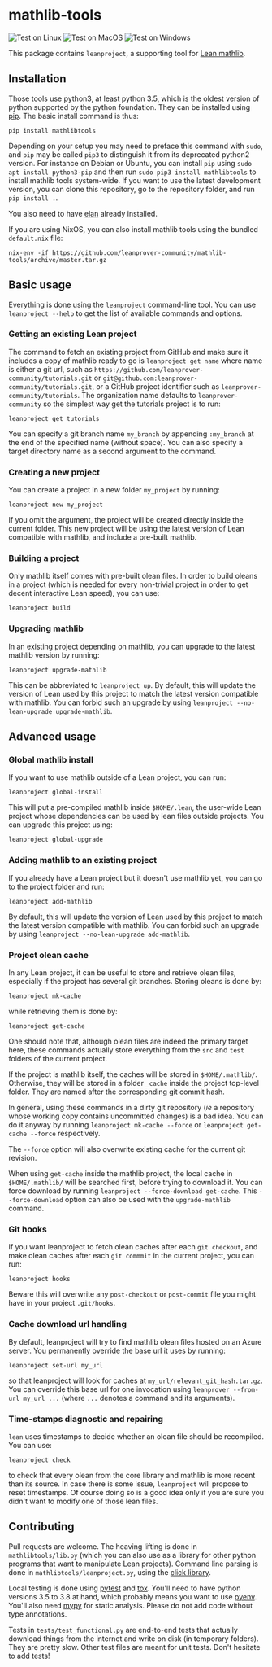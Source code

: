 # mathlib-tools

![Test on Linux](https://github.com/leanprover-community/mathlib-tools/workflows/Test%20on%20Linux/badge.svg)
![Test on MacOS](https://github.com/leanprover-community/mathlib-tools/workflows/Test%20on%20MacOS/badge.svg)
![Test on Windows](https://github.com/leanprover-community/mathlib-tools/workflows/Test%20on%20Windows/badge.svg)

This package contains `leanproject`, a supporting tool for [Lean mathlib](https://leanprover-community.github.io/).

## Installation

Those tools use python3, at least python 3.5, which is the oldest
version of python supported by the python foundation. They can be
installed using [pip](https://pypi.org/project/mathlibtools/). The basic
install command is thus:
```
pip install mathlibtools
```
Depending on your setup you may need to preface this command with
`sudo`, and `pip` may be called `pip3` to distinguish it from its
deprecated python2 version. For instance on Debian or Ubuntu, you can
install `pip` using `sudo apt install python3-pip` and then run `sudo
pip3 install mathlibtools` to install mathlib tools system-wide.
If you want to use the latest development version, you can clone this
repository, go to the repository folder, and run `pip install .`.

You also need to have [elan](https://github.com/Kha/elan) already
installed.

If you are using NixOS, you can also install mathlib tools using the bundled `default.nix` file:
```
nix-env -if https://github.com/leanprover-community/mathlib-tools/archive/master.tar.gz
```

## Basic usage

Everything is done using the `leanproject` command-line tool. You can
use `leanproject --help` to get the list of available commands and
options.

### Getting an existing Lean project

The command to fetch an existing project from GitHub and make sure it
includes a copy of mathlib ready to go is `leanproject get name` where
name is either a git url, such as `https://github.com/leanprover-community/tutorials.git`
or `git@github.com:leanprover-community/tutorials.git`, or a GitHub project
identifier such as `leanprover-community/tutorials`. The organization
name defaults to `leanprover-community` so the simplest way get the tutorials
project is to run:

```
leanproject get tutorials
```
You can specify a git branch name `my_branch` by appending 
`:my_branch` at the end of the specified name (without space). 
You can also specify a target directory name as a second argument to the
command.

### Creating a new project

You can create a project in a new folder `my_project` by running:
```
leanproject new my_project
```
If you omit the argument, the project will be created directly inside
the current folder. This new project will be using the latest version of
Lean compatible with mathlib, and include a pre-built mathlib.

### Building a project

Only mathlib itself comes with pre-built olean files. In order to build
oleans in a project (which is needed for every non-trivial project in
order to get decent interactive Lean speed), you can use:
```
leanproject build
```

### Upgrading mathlib

In an existing project depending on mathlib, you can upgrade to the
latest mathlib version by running:
```
leanproject upgrade-mathlib
```
This can be abbreviated to `leanproject up`.
By default, this will update the version of Lean used by this project to
match the latest version compatible with mathlib. You can forbid such an
upgrade by using `leanproject --no-lean-upgrade upgrade-mathlib`.

## Advanced usage

### Global mathlib install

If you want to use mathlib outside of a Lean project, you can run:
```
leanproject global-install
```
This will put a pre-compiled mathlib inside `$HOME/.lean`, the user-wide
Lean project whose dependencies can be used by lean files outside
projects. You can upgrade this project using:
```
leanproject global-upgrade
```

### Adding mathlib to an existing project

If you already have a Lean project but it doesn't use mathlib yet, you
can go to the project folder and run:
```
leanproject add-mathlib
```
By default, this will update the version of Lean used by this project to
match the latest version compatible with mathlib. You can forbid such an
upgrade by using `leanproject --no-lean-upgrade add-mathlib`.

### Project olean cache

In any Lean project, it can be useful to store and retrieve olean files,
especially if the project has several git branches. Storing oleans is
done by:
```
leanproject mk-cache
```
while retrieving them is done by:
```
leanproject get-cache
```
One should note that, although olean files are indeed the primary target
here, these commands actually store everything from the
`src` and `test` folders of the current project.

If the project is mathlib itself, the caches will be stored in
`$HOME/.mathlib/`. Otherwise, they will be stored in a folder `_cache` inside
the project top-level folder. They are named after the corresponding git
commit hash.

In general, using these commands in a dirty git repository (*ie* a
repository whose working copy contains uncommitted changes) is a bad
idea. You can do it anyway by running `leanproject mk-cache --force` or
`leanproject get-cache --force` respectively.

The `--force` option will also overwrite existing cache for the current
git revision.

When using `get-cache` inside the mathlib project, the local cache in
`$HOME/.mathlib/` will be searched first, before trying to download it.
You can force download by running 
`leanproject --force-download get-cache`. This `--force-download` option
can also be used with the `upgrade-mathlib` command.

### Git hooks

If you want leanproject to fetch olean caches after each `git checkout`,
and make olean caches after each `git commmit` in the current project,
you can run:
```
leanproject hooks
```
Beware this will overwrite any `post-checkout` or `post-commit` file you
might have in your project `.git/hooks`.

### Cache download url handling

By default, leanproject will try to find mathlib olean files hosted on an
Azure server. You permanently override the base url it uses by running:
```
leanproject set-url my_url
```
so that leanproject will look for caches at
`my_url/relevant_git_hash.tar.gz`. You can override this base url
for one invocation using `leanprover --from-url my_url ...`
(where `...` denotes a command and its arguments).

### Time-stamps diagnostic and repairing

`lean` uses timestamps to decide whether an olean file should be
recompiled. You can use:
```
leanproject check
```
to check that every olean from the core library and mathlib is more
recent than its source. In case there is some issue, `leanproject` will
propose to reset timestamps. Of course doing so is a good idea only if
you are sure you didn't want to modify one of those lean files.

## Contributing

Pull requests are welcome. The heaving lifting is done in
`mathlibtools/lib.py` (which you can also use as a library for other
python programs that want to manipulate Lean projects). Command line
parsing is done in `mathlibtools/leanproject.py`, using the 
[click library](https://click.palletsprojects.com/en/7.x/).

Local testing is done using 
[pytest](https://docs.pytest.org/en/latest/) and 
[tox](https://tox.readthedocs.io/en/latest/). You'll need to have python
versions 3.5 to 3.8 at hand, which probably means you want to
use [pyenv](https://github.com/pyenv/pyenv). You'll also need
[mypy](https://mypy.readthedocs.io/en/latest/index.html) for static
analysis. Please do not add code without type annotations.

Tests in `tests/test_functional.py` are end-to-end tests that actually
download things from the internet and write on disk (in temporary
folders). They are pretty slow. Other test files are meant for unit tests.
Don't hesitate to add tests!
